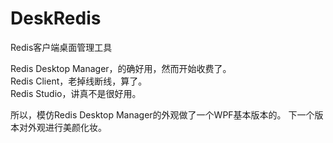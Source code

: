 # DeskRedis
Redis客户端桌面管理工具   
   
Redis Desktop Manager，的确好用，然而开始收费了。   
Redis Client，老掉线断线，算了。   
Redis Studio，讲真不是很好用。   
   
   
所以，模仿Redis Desktop Manager的外观做了一个WPF基本版本的。
下一个版本对外观进行美颜化妆。